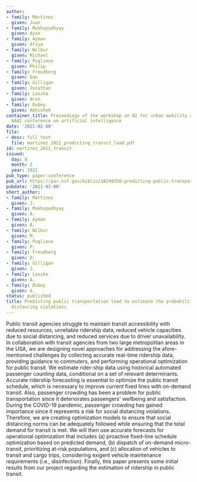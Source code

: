 ```yaml
---
author:
- family: Martinez
  given: Juan
- family: Mukhopadhyay
  given: Ayan
- family: Ayman
  given: Afiya
- family: Wilbur
  given: Michael
- family: Pugliese
  given: Philip
- family: Freudberg
  given: Dan
- family: Gilligan
  given: Jonathan
- family: Laszka
  given: Aron
- family: Dubey
  given: Abhishek
container_title: Proceedings of the workshop on AI for urban mobility at the 35th
  AAAI conference on artificial intelligence
date: '2021-02-08'
file:
- desc: full text
  file: martinez_2021_predicting_transit_load.pdf
id: martinez_2021_transit
issued:
  day: 8
  month: 2
  year: 2021
pub_type: paper-conference
pub_url: https://par.nsf.gov/biblio/10249350-predicting-public-transportation-load-estimate-probability-social-distancing-violations
pubdate: '2021-02-08'
short_author:
- family: Martinez
  given: J.
- family: Mukhopadhyay
  given: A.
- family: Ayman
  given: A.
- family: Wilbur
  given: M.
- family: Pugliese
  given: P.
- family: Freudberg
  given: D.
- family: Gilligan
  given: J.
- family: Laszka
  given: A.
- family: Dubey
  given: A.
status: published
title: Predicting public transportation load to estimate the probability of social
  distancing violations
---
```

Public transit agencies struggle to maintain transit accessibility with reduced resources, unreliable ridership data, reduced vehicle capacities due to social distancing, and reduced services due to driver unavailability. In collaboration with transit agencies from two large metropolitan areas in the USA, we are designing novel approaches for addressing the afore-mentioned challenges by collecting accurate real-time ridership data, providing guidance to commuters, and performing operational optimization for public transit. We estimate rider-ship data using historical automated passenger counting data, conditional on a set of relevant determinants. Accurate ridership forecasting is essential to optimize the public transit schedule, which is necessary to improve current fixed lines with on-demand transit. Also, passenger crowding has been a problem for public transportation since it deteriorates passengers&#x27; wellbeing and satisfaction. During the COVID-19 pandemic, passenger crowding has gained importance since it represents a risk for social distancing violations. Therefore, we are creating optimization models to ensure that social distancing norms can be adequately followed while ensuring that the total demand for transit is met. We will then use accurate forecasts for operational optimization that includes (a) proactive fixed-line schedule optimization based on predicted demand, (b) dispatch of on-demand micro-transit, prioritizing at-risk populations, and (c) allocation of vehicles to transit and cargo trips, considering exigent vehicle maintenance requirements (i.e., disinfection). Finally, this paper presents some initial results from our project regarding the estimation of ridership in public transit.

